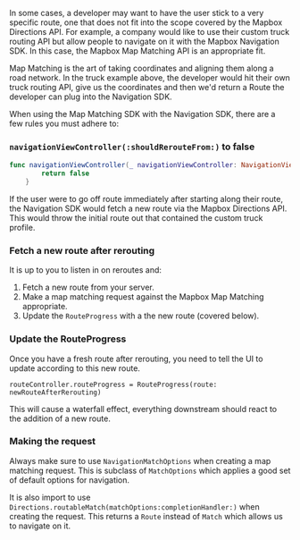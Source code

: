 In some cases, a developer may want to have the user stick to a very specific route, one that does not fit into the scope covered by the Mapbox Directions API. For example, a company would like to use their custom truck routing API but allow people to navigate on it with the Mapbox Navigation SDK. In this case, the Mapbox Map Matching API is an appropriate fit.

Map Matching is the art of taking coordinates and aligning them along a road network. In the truck example above, the developer would hit their own truck routing API, give us the coordinates and then we'd return a Route the developer can plug into the Navigation SDK.

When using the Map Matching SDK with the Navigation SDK, there are a few rules you must adhere to:

### `navigationViewController(:shouldRerouteFrom:)` to false

```swift
func navigationViewController(_ navigationViewController: NavigationViewController, shouldRerouteFrom location: CLLocation) -> Bool {
        return false
    }
```

If the user were to go off route immediately after starting along their route, the Navigation SDK would fetch a new route via the Mapbox Directions API. This would throw the initial route out that contained the custom truck profile.

### Fetch a new route after rerouting

It is up to you to listen in on reroutes and:

1. Fetch a new route from your server.
1. Make a map matching request against the Mapbox Map Matching appropriate.
1. Update the `RouteProgress` with a the new route (covered below).

### Update the RouteProgress

Once you have a fresh route after rerouting, you need to tell the UI to update according to this new route.

```
routeController.routeProgress = RouteProgress(route: newRouteAfterRerouting)
```

This will cause a waterfall effect, everything downstream should react to the addition of a new route.

### Making the request

Always make sure to use `NavigationMatchOptions` when creating a map matching request. This is subclass of `MatchOptions` which applies a good set of default options for navigation.

It is also import to use `Directions.routableMatch(matchOptions:completionHandler:)` when creating the request. This returns a `Route` instead of `Match` which allows us to navigate on it.

